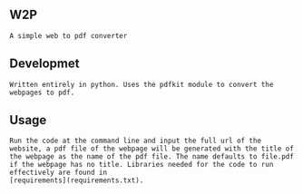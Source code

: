 ## W2P
    A simple web to pdf converter
## Developmet
    Written entirely in python. Uses the pdfkit module to convert the webpages to pdf.
## Usage
    Run the code at the command line and input the full url of the website, a pdf file of the webpage will be generated with the title of the webpage as the name of the pdf file. The name defaults to file.pdf if the webpage has no title. Libraries needed for the code to run effectively are found in
    [requirements](requirements.txt).


